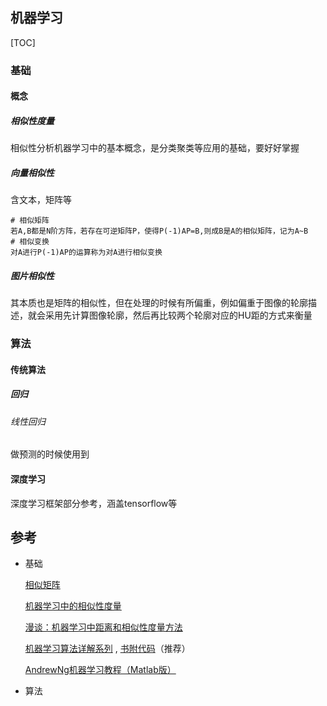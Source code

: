 ## 机器学习

[TOC]

### 基础

#### 概念

##### 相似性度量

相似性分析机器学习中的基本概念，是分类聚类等应用的基础，要好好掌握

##### 向量相似性

含文本，矩阵等

```
# 相似矩阵
若A,B都是N阶方阵，若存在可逆矩阵P，使得P(-1)AP=B,则成B是A的相似矩阵，记为A~B
# 相似变换
对A进行P(-1)AP的运算称为对A进行相似变换
```

##### 图片相似性

其本质也是矩阵的相似性，但在处理的时候有所偏重，例如偏重于图像的轮廓描述，就会采用先计算图像轮廓，然后再比较两个轮廓对应的HU距的方式来衡量

### 算法

#### 传统算法

##### 回归

###### 线性回归

做预测的时候使用到

#### 深度学习

深度学习框架部分参考，涵盖tensorflow等

## 参考

- 基础

  [相似矩阵](http://dec3.jlu.edu.cn/webcourse/t000022/teach/chapter5/5_3.htm)

  [机器学习中的相似性度量](http://www.cnblogs.com/chaosimple/archive/2013/06/28/3160839.html)

  [漫谈：机器学习中距离和相似性度量方法](http://www.tuicool.com/articles/JJfMBfV)

  [机器学习算法详解系列](http://blog.csdn.net/suipingsp/article/category/2749113)  , [书附代码](https://github.com/Aidan-zhang?utf8=%E2%9C%93&tab=repositories&q=&type=&language=python)（推荐）

  [AndrewNg机器学习教程（Matlab版）](http://openclassroom.stanford.edu/MainFolder/CoursePage.php?course=DeepLearning)

- 算法

  ​







